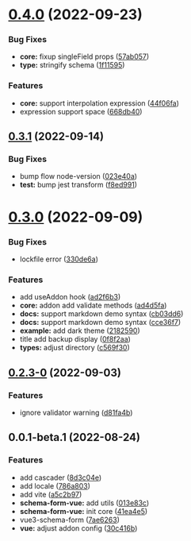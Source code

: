 # [0.4.0](https://github.com/Muluk-m/schema-form/compare/v0.3.1...v0.4.0) (2022-09-23)


### Bug Fixes

* **core:**  fixup singleField props ([57ab057](https://github.com/Muluk-m/schema-form/commit/57ab0578b8284663dca1f9f02f367fa21ba477f3))
* **type:** stringify schema ([1f11595](https://github.com/Muluk-m/schema-form/commit/1f11595c720b362a894873a103fb67c24391dff9))


### Features

* **core:** support interpolation expression ([44f06fa](https://github.com/Muluk-m/schema-form/commit/44f06fa28971a7f7a78e3d9a9a961d4d505b07de))
* expression support space ([668db40](https://github.com/Muluk-m/schema-form/commit/668db40a41ff17d5050761cfc3d6ae867c41d6b5))



## [0.3.1](https://github.com/Muluk-m/schema-form/compare/v0.3.0...v0.3.1) (2022-09-14)


### Bug Fixes

* bump flow node-version ([023e40a](https://github.com/Muluk-m/schema-form/commit/023e40a671995b23312fac698ed2b8ef8beec0f2))
* **test:** bump jest transform ([f8ed991](https://github.com/Muluk-m/schema-form/commit/f8ed991e540c8b0c22bf9fcceef8f155bbdf6a75))



# [0.3.0](https://github.com/Muluk-m/schema-form/compare/v0.2.3-0...v0.3.0) (2022-09-09)


### Bug Fixes

* lockfile error ([330de6a](https://github.com/Muluk-m/schema-form/commit/330de6a03ba9b5453922117119451de04122c9e7))


### Features

* add useAddon hook ([ad2f6b3](https://github.com/Muluk-m/schema-form/commit/ad2f6b332c962733b4dbfe7ecb390f39a505a30b))
* **core:**  addon add validate methods ([ad4d5fa](https://github.com/Muluk-m/schema-form/commit/ad4d5fa49dd5a70062ae9cdcdd9fa8bb21573d31))
* **docs:** support markdown demo syntax ([cb03dd6](https://github.com/Muluk-m/schema-form/commit/cb03dd6e50a5c1e7a94ecaa59a8a36a78b3eeb36))
* **docs:** support markdown demo syntax ([cce36f7](https://github.com/Muluk-m/schema-form/commit/cce36f7685c9d0c2ccd543b14ed476b07e1ca5c1))
* **example:** add dark theme ([2182590](https://github.com/Muluk-m/schema-form/commit/218259051140bc23aebd4b24377a7d6e66c3a627))
* title add backup display ([0f8f2aa](https://github.com/Muluk-m/schema-form/commit/0f8f2aa71ea8ffb1ea85b4ad50849774672047b7))
* **types:** adjust directory ([c569f30](https://github.com/Muluk-m/schema-form/commit/c569f30390ffbc5cf25d3ee4e53744a44cbccaf5))



## [0.2.3-0](https://github.com/Muluk-m/schema-form/compare/v0.2.2-1...v0.2.3-0) (2022-09-03)


### Features

* ignore validator warning ([d81fa4b](https://github.com/Muluk-m/schema-form/commit/d81fa4b5f199e54b7c7de8c39319d6c08a110d02))



## 0.0.1-beta.1 (2022-08-24)

### Features

- add cascader ([8d3c04e](https://github.com/Muluk-m/schema-form/commit/8d3c04eabf882236dca5f08701969aa405c4e5a5))
- add locale ([786a803](https://github.com/Muluk-m/schema-form/commit/786a803149bd859294c8de5256e6c5e605892a31))
- add vite ([a5c2b97](https://github.com/Muluk-m/schema-form/commit/a5c2b971de2169111bdd98872e65324cbe6e7de8))
- **schema-form-vue:** add utils ([013e83c](https://github.com/Muluk-m/schema-form/commit/013e83c8baa77e30e700c1c17c6c3554e4a4f9bb))
- **schema-form-vue:** init core ([41ea4e5](https://github.com/Muluk-m/schema-form/commit/41ea4e5bdcf5e734ea74cf2d98f439df78e142ad))
- vue3-schema-form ([7ae6263](https://github.com/Muluk-m/schema-form/commit/7ae62638a898c9f3a9c3f146a22a22387a28fb8b))
- **vue:** adjust addon config ([30c416b](https://github.com/Muluk-m/schema-form/commit/30c416baa4f34594a9c121fe12019b26b5f36612))

